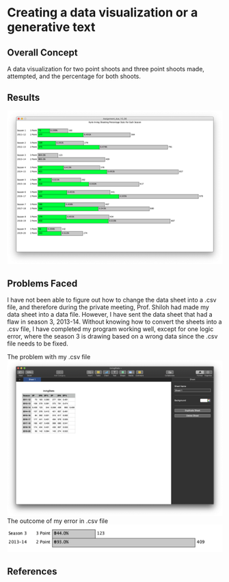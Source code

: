 # Creating a data visualization or a generative text
## Overall Concept
A data visualization for two point shoots and three point shoots made, attempted, and the percentage for both shoots.

## Results
![](media/stats.png)

## Problems Faced
I have not been able to figure out how to change the data sheet into a .csv file, and therefore during the private meeting, Prof. Shiloh had made my data sheet into a data file. However, I have sent the data sheet that had a flaw in season 3, 2013-14. Without knowing how to convert the sheets into a .csv file, I have completed my program working well, except for one logic error, where the season 3 is drawing based on a wrong data since the .csv file needs to be fixed.

The problem with my .csv file
![](media/data.png)
The outcome of my error in .csv file
![](media/logicError.png)

## References
